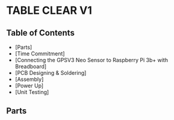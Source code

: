 # TABLE CLEAR V1

## Table of Contents
* [Parts]
* [Time Commitment]
* [Connecting the GPSV3 Neo Sensor to Raspberry Pi 3b+ with Breadboard]
* [PCB Designing & Soldering]
* [Assembly]
* [Power Up]
* [Unit Testing]

## <a name="parts">Parts</a>

